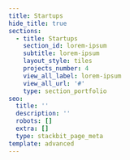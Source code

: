 ```yaml
---
title: Startups
hide_title: true
sections:
  - title: Startups
    section_id: lorem-ipsum
    subtitle: lorem-ipsum
    layout_style: tiles
    projects_number: 4
    view_all_label: lorem-ipsum
    view_all_url: '#'
    type: section_portfolio
seo:
  title: ''
  description: ''
  robots: []
  extra: []
  type: stackbit_page_meta
template: advanced
---
```

